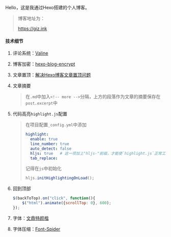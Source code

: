 Hello，这是我通过Hexo搭建的个人博客。

> 博客地址为：
>
> <https://giz.ink>

#### 技术细节

1. 评论系统：[Valine](https://valine.js.org/)

2. 博客加密：[hexo-blog-encrypt](https://github.com/MikeCoder/hexo-blog-encrypt)

3. 文章置顶：[解决Hexo博客文章置顶问题](https://www.jianshu.com/p/42a4efcdf8d7)

4. 文章摘要

   > 在`.md`中加入`<!-- more -->`分隔，上方的段落作为文章的摘要保存在`post.excerpt`中

5. 代码高亮`highlight.js`配置

   > 在项目配置`_config.yml`中添加
   >
   > ```yaml
   > highlight:
   >   enable: true
   >   line_number: true
   >   auto_detect: false
   >   hljs: true   # 这一项加上"hljs-"前缀，才能使`highlight.js`正常工作
   >   tab_replace:
   > ```
   >
   > 记得在`js`中初始化
   >
   > ```javascript
   > hljs.initHighlightingOnLoad();
   > ```

6. 回到顶部

   ```javascript
   $(backToTop).on("click", function(){
       $("html").animate({scrollTop: 0}, 600);
   });
   ```

7. 字体：[文鼎特颜楷](http://www.fonts.net.cn/font-35371272269.html)

8. 字体压缩：[Font-Spider](http://font-spider.org)
